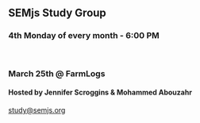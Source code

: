 ## SEMjs Study Group
### 4th Monday of every month - 6:00 PM
<br/>

### March 25th @ FarmLogs
#### Hosted by Jennifer Scroggins & Mohammed Abouzahr


study@semjs.org
